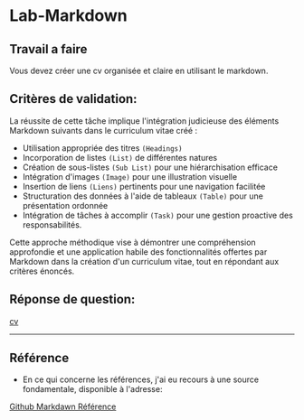 # Lab-Markdown
## Travail a faire

Vous devez créer une cv organisée et claire en utilisant le markdown.

## Critères de validation:

La réussite de cette tâche implique l'intégration judicieuse des éléments Markdown suivants dans le curriculum vitae créé :

- Utilisation appropriée des titres `(Headings)`
- Incorporation de listes `(List)` de différentes natures
- Création de sous-listes `(Sub List)` pour une hiérarchisation efficace
- Intégration d'images `(Image)` pour une illustration visuelle
- Insertion de liens `(Liens)` pertinents pour une navigation facilitée
- Structuration des données à l'aide de tableaux `(Table)` pour une présentation ordonnée
- Intégration de tâches à accomplir `(Task)` pour une gestion proactive des responsabilités.

Cette approche méthodique vise à démontrer une compréhension approfondie et une application habile des fonctionnalités offertes par Markdown dans la création d'un curriculum vitae, tout en répondant aux critères énoncés.



## Réponse de question:

[cv](https://github.com/imranesarsri/CNMH/blob/master/Branche-Technique/Labs/Lab-Markdown/cv.md)
___


## Référence

- En ce qui concerne les références, j'ai eu recours à une source fondamentale, disponible à l'adresse:

[Github Markdawn Référence](https://docs.github.com/en/get-started/writing-on-github/getting-started-with-writing-and-formatting-on-github/basic-writing-and-formatting-syntax)

